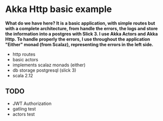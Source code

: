 # Akka Http basic example

**What do we have here? It is a basic application, with simple routes but with a complete architecture, from handle the errors, the logs and
store the information into a postgres with Slick 3. I use Akka Actors and Akka Http. To handle properly the errors, I use throughout the
application "Either" monad (from Scalaz), representing the errors in the left side.**

- http routes
- basic actors
- implements scalaz monads (either)
- db storage postgresql (slick 3)
- scala 2.12

## TODO

- JWT Authorization
- gatling test
- actors test